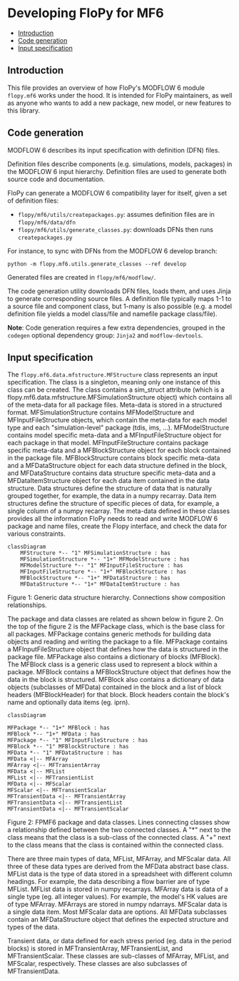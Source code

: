 # Developing FloPy for MF6

<!-- START doctoc generated TOC please keep comment here to allow auto update -->
<!-- DON'T EDIT THIS SECTION, INSTEAD RE-RUN doctoc TO UPDATE -->

- [Introduction](#introduction)
- [Code generation](#code-generation)
- [Input specification](#input-specification)

<!-- END doctoc generated TOC please keep comment here to allow auto update -->

## Introduction

This file provides an overview of how FloPy's MODFLOW 6 module `flopy.mf6` works under the hood. It is intended for FloPy maintainers, as well as anyone who wants to add a new package, new model, or new features to this library.

## Code generation

MODFLOW 6 describes its input specification with definition (DFN) files.

Definition files describe components (e.g. simulations, models, packages) in the MODFLOW 6 input hierarchy. Definition files are used to generate both source code and documentation.

FloPy can generate a MODFLOW 6 compatibility layer for itself, given a set of definition files:

- `flopy/mf6/utils/createpackages.py`: assumes definition files are in `flopy/mf6/data/dfn`
- `flopy/mf6/utils/generate_classes.py`: downloads DFNs then runs `createpackages.py`

For instance, to sync with DFNs from the MODFLOW 6 develop branch:

```shell
python -m flopy.mf6.utils.generate_classes --ref develop
```

Generated files are created in `flopy/mf6/modflow/`.

The code generation utility downloads DFN files, loads them, and uses Jinja to generate corresponding source files. A definition file typically maps 1-1 to a source file and component class, but 1-many is also possible (e.g. a model definition file yields a model class/file and namefile package class/file).

**Note**: Code generation requires a few extra dependencies, grouped in the `codegen` optional dependency group: `Jinja2` and `modflow-devtools`.

## Input specification

The `flopy.mf6.data.mfstructure.MFStructure` class represents an input specification. The class is a singleton, meaning only one instance of this class can be created.  The class contains a sim_struct attribute (which is a flopy.mf6.data.mfstructure.MFSimulationStructure object) which contains all of the meta-data for all package files.  Meta-data is stored in a structured format. MFSimulationStructure contains MFModelStructure and MFInputFileStructure objects, which contain the meta-data for each model type and each "simulation-level" package (tdis, ims, ...).  MFModelStructure contains model specific meta-data and a MFInputFileStructure object for each package in that model.  MFInputFileStructure contains package specific meta-data and a MFBlockStructure object for each block contained in the package file.  MFBlockStructure contains block specific meta-data and a MFDataStructure object for each data structure defined in the block, and MFDataStructure contains data structure specific meta-data and a MFDataItemStructure object for each data item contained in the data structure.  Data structures define the structure of data that is naturally grouped together, for example, the data in a numpy recarray.  Data item structures define the structure of specific pieces of data, for example, a single column of a numpy recarray.  The meta-data defined in these classes provides all the information FloPy needs to read and write MODFLOW 6 package and name files, create the Flopy interface, and check the data for various constraints.

```mermaid
classDiagram
    MFStructure *-- "1" MFSimulationStructure : has
    MFSimulationStructure *-- "1+" MFModelStructure : has
    MFModelStructure *-- "1" MFInputFileStructure : has
    MFInputFileStructure *-- "1+" MFBlockStructure : has
    MFBlockStructure *-- "1+" MFDataStructure : has
    MFDataStructure *-- "1+" MFDataItemStructure : has
```

Figure 1: Generic data structure hierarchy.  Connections show composition relationships.

The package and data classes are related as shown below in figure 2.  On the top of the figure 2 is the MFPackage class, which is the base class for all packages.  MFPackage contains generic methods for building data objects and reading and writing the package to a file.  MFPackage contains a MFInputFileStructure object that defines how the data is structured in the package file.  MFPackage also contains a dictionary of blocks (MFBlock).  The MFBlock class is a generic class used to represent a block within a package.  MFBlock contains a MFBlockStructure object that defines how the data in the block is structured.  MFBlock also contains a dictionary of data objects (subclasses of MFData) contained in the block and a list of block headers (MFBlockHeader) for that block.  Block headers contain the block's name and optionally data items (eg. iprn).

```mermaid
classDiagram

MFPackage *-- "1+" MFBlock : has
MFBlock *-- "1+" MFData : has
MFPackage *-- "1" MFInputFileStructure : has
MFBlock *-- "1" MFBlockStructure : has
MFData *-- "1" MFDataStructure : has
MFData <|-- MFArray
MFArray <|-- MFTransientArray
MFData <|-- MFList
MFList <|-- MFTransientList
MFData <|-- MFScalar
MFScalar <|-- MFTransientScalar
MFTransientData <|-- MFTransientArray
MFTransientData <|-- MFTransientList
MFTransientData <|-- MFTransientScalar
```
							 
Figure 2:  FPMF6 package and data classes.  Lines connecting classes show a relationship defined between the two connected classes.  A "*" next to the class means that the  class is a sub-class of the connected class.  A "+" next to the class means that the class is contained within the connected class.

There are three main types of data, MFList, MFArray, and MFScalar data.  All three of these data types are derived from the MFData abstract base class.  MFList data is the type of data stored in a spreadsheet with different column headings.  For example, the data describing a flow barrier are of type MFList.  MFList data is stored in numpy recarrays.  MFArray data is data of a single type (eg. all integer values).  For example, the model's HK values are of type MFArray.  MFArrays are stored in numpy ndarrays.  MFScalar data is a single data item.  Most MFScalar data are options.  All MFData subclasses contain an MFDataStructure object that defines the expected structure and types of the data.

Transient data, or data defined for each stress period (eg. data in the period blocks) is stored in MFTransientArray, MFTransientList, and MFTransientScalar.  These classes are sub-classes of MFArray, MFList, and MFScalar, respectively.  These classes are also subclasses of MFTransientData.
